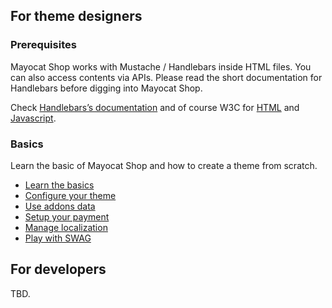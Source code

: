 <!--
  layout: documentation
  title: Documentation
  -->

For theme designers
-------------------

### Prerequisites

Mayocat Shop works with Mustache / Handlebars inside HTML files. You can also access contents via APIs. Please read the short documentation for Handlebars before digging into Mayocat Shop.  <br>

Check <a target="_blank" href="http://handlebarsjs.com/">Handlebars’s documentation</a> and of course W3C for <a target="_blank" href="http://www.w3.org/html/">HTML</a> and <a target="_blank" href="http://www.w3.org/standards/techs/js#w3c_all">Javascript</a>.

### Basics

Learn the basic of Mayocat Shop and how to create a theme from scratch.

- [Learn the basics](/documentation-basics)
- [Configure your theme](/documentation-theme)
- [Use addons data](/documentation-addons)
- [Setup your payment](/documentation-payment)
- [Manage localization](/documentation-localization)
- [Play with SWAG](/documentation-swag)

For developers
--------------

TBD.